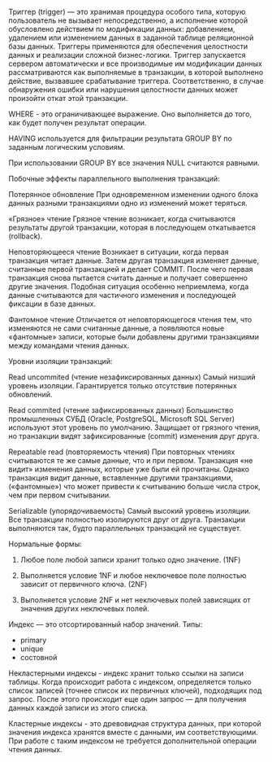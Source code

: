 Триггер (trigger) — это хранимая процедура особого типа, которую пользователь не вызывает непосредственно, а исполнение которой обусловлено действием по модификации данных: добавлением, удалением или изменением данных в заданной таблице реляционной базы данных. Триггеры применяются для обеспечения целостности данных и реализации сложной бизнес-логики. Триггер запускается сервером автоматически и все производимые им модификации данных рассматриваются как выполняемые в транзакции, в которой выполнено действие, вызвавшее срабатывание триггера. Соответственно, в случае обнаружения ошибки или нарушения целостности данных может произойти откат этой транзакции.

WHERE - это ограничивающее выражение. Оно выполняется до того, как будет получен результат операции.

HAVING используется для фильтрации результата GROUP BY по заданным логическим условиям.

При использовании GROUP BY все значения NULL считаются равными.


Побочные эффекты параллельного выполнения транзакций:

Потерянное обновление
При одновременном изменении одного блока данных разными транзакциями одно из изменений может теряться.

«Грязное» чтение
Грязное чтение возникает, когда считываются результаты другой транзакции, которая в последующем откатывается (rollback).

Неповторяющееся чтение
Возникает в ситуации, когда первая транзакция читает данные. Затем другая транзакция изменяет данные, считанные первой транзакцией и делает COMMIT. После чего первая транзакция снова пытается считать данные и получает совершенно другие значения. Подобная ситуация особенно неприемлема, когда данные считываются для частичного изменения и последующей фиксации в базе данных.

Фантомное чтение
Отличается от неповторяющегося чтения тем, что изменяются не сами считанные данные, а появляются новые «фантомные» записи, которые были добавлены другими транзакциями между командами чтения данных.

Уровни изоляции транзакций:

Read uncommited (чтение незафиксированных данных)
Самый низший уровень изоляции. Гарантируется только отсутствие потерянных обновлений.

Read commited (чтение зафиксированных данных)
Большинство промышленных СУБД (Oracle, PostgreSQL, Microsoft SQL Server) используют этот уровень по умолчанию. Защищает от грязного чтения, но транзакции видят зафиксированные (commit) изменения друг друга.

Repeatable read (повторяемость чтения)
При повторных чтениях считываются те же самые данные, что и при первом. Транзакция «не видит» изменения данных, которые уже были ей прочитаны. Однако транзакция видит данные, вставленные другими транзакциями, («фантомные») что может привести к считыванию больше числа строк, чем при первом считывании.

Serializable (упорядочиваемость)
Самый высокий уровень изоляции. Все транзакции полностью изолируются друг от друга. Транзакции выполняются так, будто параллельных транзакций не существует.


Нормальные формы:
1. Любое поле любой записи хранит только одно значение. (1NF)

2. Выполняется условие 1NF и любое неключевое поле полностью зависит от первичного ключа. (2NF)

3. Выполняется условие 2NF и нет неключевых полей зависящих от значения других неключевых полей.

Индекс — это отсортированный набор значений.
Типы:
- primary
- unique
- состовной

Некластерными индексы - индекс хранит только ссылки на записи таблицы. Когда происходит работа с индексом, определяется только список записей (точнее список их первичных ключей), подходящих под запрос. После этого происходит еще один запрос — для получения данных каждой записи из этого списка.

Кластерные индексы -  это древовидная структура данных, при которой значения индекса хранятся вместе с данными, им соответствующими. При работе с таким индексом не требуется дополнительной операции чтения данных.
